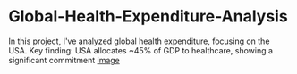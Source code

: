 # Global-Health-Expenditure-Analysis
In this project, I've analyzed global health expenditure, focusing on the USA. Key finding: USA allocates ~45% of GDP to healthcare, showing a significant commitment
[image](https://github.com/vigneshwara12/Global-Health-Expenditure-Analysis/assets/139260880/39298f86-9fe3-472b-b68e-ac7e28b7d6a8)

